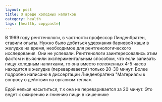 ```yaml
---
layout: post
title: О вреде холодных напитков
category: health
tags: [health, copypaste]
---
```


В 1969 году рентгенологи, в частности профессор Линденбратен, ставили опыты. Нужно было добиться удержания бариевой каши в желудке на время, необходимое для рентгенологического исследования. Они не успевали. Рентгенологи заинтересовались этим фактом и выяснили экспериментальным способом, что если запивать пищу холодным напитками, то она вместо положенных 4-5 часов находится в желудке (переваривается) только 20-30 минут. Более подробно написано в диссертации Линденбратена "Материалы к вопросу о действии на организм тепла».

Едой нельзя насытиться, т.к она не переваривается за 20 минут. Это ведет к ожирению и гниению пищи в кишечнике